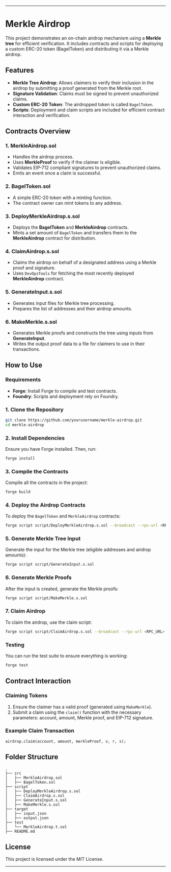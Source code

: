 
---

# Merkle Airdrop

This project demonstrates an on-chain airdrop mechanism using a **Merkle tree** for efficient verification. It includes contracts and scripts for deploying a custom ERC-20 token (BagelToken) and distributing it via a Merkle airdrop.

## Features

- **Merkle Tree Airdrop**: Allows claimers to verify their inclusion in the airdrop by submitting a proof generated from the Merkle root.
- **Signature Validation**: Claims must be signed to prevent unauthorized claims.
- **Custom ERC-20 Token**: The airdropped token is called `BagelToken`.
- **Scripts**: Deployment and claim scripts are included for efficient contract interaction and verification.

## Contracts Overview

### 1. **MerkleAirdrop.sol**
   - Handles the airdrop process.
   - Uses **MerkleProof** to verify if the claimer is eligible.
   - Validates EIP-712 compliant signatures to prevent unauthorized claims.
   - Emits an event once a claim is successful.

### 2. **BagelToken.sol**
   - A simple ERC-20 token with a minting function.
   - The contract owner can mint tokens to any address.

### 3. **DeployMerkleAirdrop.s.sol**
   - Deploys the **BagelToken** and **MerkleAirdrop** contracts.
   - Mints a set amount of `BagelToken` and transfers them to the **MerkleAirdrop** contract for distribution.

### 4. **ClaimAirdrop.s.sol**
   - Claims the airdrop on behalf of a designated address using a Merkle proof and signature.
   - Uses `DevOpsTools` for fetching the most recently deployed **MerkleAirdrop** contract.

### 5. **GenerateInput.s.sol**
   - Generates input files for Merkle tree processing.
   - Prepares the list of addresses and their airdrop amounts.

### 6. **MakeMerkle.s.sol**
   - Generates Merkle proofs and constructs the tree using inputs from **GenerateInput**.
   - Writes the output proof data to a file for claimers to use in their transactions.

## How to Use

### Requirements

- **Forge**: Install Forge to compile and test contracts.
- **Foundry**: Scripts and deployment rely on Foundry.

### 1. Clone the Repository

```bash
git clone https://github.com/yourusername/merkle-airdrop.git
cd merkle-airdrop
```

### 2. Install Dependencies

Ensure you have Forge installed. Then, run:

```bash
forge install
```

### 3. Compile the Contracts

Compile all the contracts in the project:

```bash
forge build
```

### 4. Deploy the Airdrop Contracts

To deploy the `BagelToken` and `MerkleAirdrop` contracts:

```bash
forge script script/DeployMerkleAirdrop.s.sol --broadcast --rpc-url <RPC_URL>
```

### 5. Generate Merkle Tree Input

Generate the input for the Merkle tree (eligible addresses and airdrop amounts):

```bash
forge script script/GenerateInput.s.sol
```

### 6. Generate Merkle Proofs

After the input is created, generate the Merkle proofs:

```bash
forge script script/MakeMerkle.s.sol
```

### 7. Claim Airdrop

To claim the airdrop, use the claim script:

```bash
forge script script/ClaimAirdrop.s.sol --broadcast --rpc-url <RPC_URL>
```

### Testing

You can run the test suite to ensure everything is working:

```bash
forge test
```

## Contract Interaction

### Claiming Tokens

1. Ensure the claimer has a valid proof (generated using `MakeMerkle`).
2. Submit a claim using the `claim()` function with the necessary parameters: account, amount, Merkle proof, and EIP-712 signature.

### Example Claim Transaction

```solidity
airdrop.claim(account, amount, merkleProof, v, r, s);
```

## Folder Structure

```plaintext
.
├── src
│   ├── MerkleAirdrop.sol
│   ├── BagelToken.sol
├── script
│   ├── DeployMerkleAirdrop.s.sol
│   ├── ClaimAirdrop.s.sol
│   ├── GenerateInput.s.sol
│   ├── MakeMerkle.s.sol
├── target
│   ├── input.json
│   ├── output.json
├── test
│   └── MerkleAirdrop.t.sol
├── README.md
```

## License

This project is licensed under the MIT License.

---

